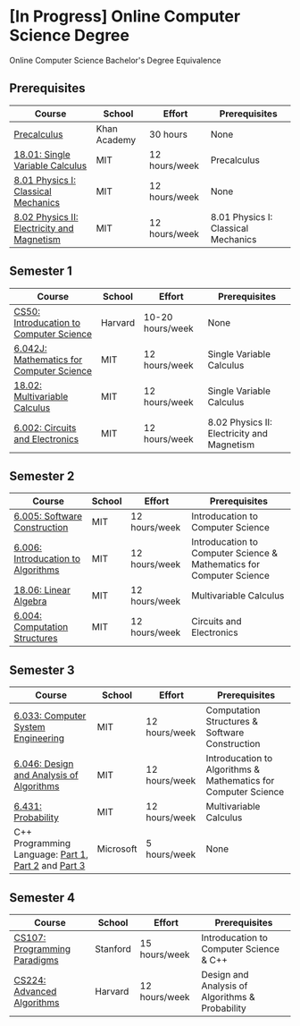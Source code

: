 # [In Progress] Online Computer Science Degree
Online Computer Science Bachelor's Degree Equivalence

## Prerequisites
| Course | School | Effort | Prerequisites |
| ------------- | ------------- | ------------- | ------------- | 
| [Precalculus](https://www.khanacademy.org/math/precalculus) | Khan Academy | 30 hours | None |
| [18.01: Single Variable Calculus](https://ocw.mit.edu/courses/mathematics/18-01sc-single-variable-calculus-fall-2010/) | MIT | 12 hours/week | Precalculus |
| [8.01 Physics I: Classical Mechanics](https://www.youtube.com/watch?v=wWnfJ0-xXRE&list=PLyQSN7X0ro203puVhQsmCj9qhlFQ-As8e) | MIT | 12 hours/week | None |
| [8.02 Physics II: Electricity and Magnetism](https://www.youtube.com/watch?v=rtlJoXxlSFE&list=PLyQSN7X0ro2314mKyUiOILaOC2hk6Pc3j) | MIT | 12 hours/week | 8.01 Physics I: Classical Mechanics |

## Semester 1

| Course | School | Effort | Prerequisites |
| ------------- | ------------- | ------------- | ------------- | 
| [CS50: Introducation to Computer Science](https://www.edx.org/course/cs50s-introduction-computer-science-harvardx-cs50x) | Harvard | 10-20 hours/week | None |
| [6.042J: Mathematics for Computer Science](https://ocw.mit.edu/courses/electrical-engineering-and-computer-science/6-042j-mathematics-for-computer-science-fall-2010/index.htm) | MIT | 12 hours/week | Single Variable Calculus |
| [18.02: Multivariable Calculus](https://ocw.mit.edu/courses/mathematics/18-02sc-multivariable-calculus-fall-2010/index.htm) | MIT | 12 hours/week | Single Variable Calculus |
| [6.002: Circuits and Electronics](https://www.edx.org/xseries/mitx-circuits-and-electronics) | MIT | 12 hours/week | 8.02 Physics II: Electricity and Magnetism |

## Semester 2

| Course | School | Effort | Prerequisites |
| ------------- | ------------- | ------------- | ------------- | 
| [6.005: Software Construction](https://www.edx.org/course/software-construction-java-mitx-6-005-1x) | MIT | 12 hours/week | Introducation to Computer Science |
| [6.006: Introducation to Algorithms](https://ocw.mit.edu/courses/electrical-engineering-and-computer-science/6-006-introduction-to-algorithms-fall-2011/) | MIT | 12 hours/week | Introducation to Computer Science & Mathematics for Computer Science |
| [18.06: Linear Algebra](https://ocw.mit.edu/courses/mathematics/18-06-linear-algebra-spring-2010/) | MIT | 12 hours/week | Multivariable Calculus |
| [6.004: Computation Structures](https://ocw.mit.edu/courses/electrical-engineering-and-computer-science/6-004-computation-structures-spring-2017/) | MIT | 12 hours/week | Circuits and Electronics |

## Semester 3
| Course | School | Effort | Prerequisites |
| ------------- | ------------- | ------------- | ------------- | 
| [6.033: Computer System Engineering](https://ocw.mit.edu/courses/electrical-engineering-and-computer-science/6-033-computer-system-engineering-spring-2018/) | MIT | 12 hours/week | Computation Structures & Software Construction |
| [6.046: Design and Analysis of Algorithms](https://ocw.mit.edu/courses/electrical-engineering-and-computer-science/6-046j-design-and-analysis-of-algorithms-spring-2015/) | MIT | 12 hours/week | Introducation to Algorithms & Mathematics for Computer Science |
| [6.431: Probability](https://www.edx.org/course/probability-the-science-of-uncertainty-and-data-2?utm_source=ocwprod-mit-opencourseware&utm_medium=affiliate_partner?utm_source=OCW&utm_medium=CHP&utm_campaign=OCW) | MIT | 12 hours/week | Multivariable Calculus |
| C++ Programming Language: [Part 1](https://www.edx.org/course/introduction-to-c-plus-plus-7), [Part 2](https://www.edx.org/course/intermediate-c-4) and [Part 3](https://www.edx.org/course/advanced-c-4) | Microsoft | 5 hours/week | None |


## Semester 4
| Course | School | Effort | Prerequisites |
| ------------- | ------------- | ------------- | ------------- | 
| [CS107: Programming Paradigms](https://see.stanford.edu/Course/CS107) | Stanford | 15 hours/week | Introducation to Computer Science & C++ |
| [CS224: Advanced Algorithms](http://people.seas.harvard.edu/~minilek/cs224/fall14/index.html) | Harvard | 12 hours/week | Design and Analysis of Algorithms & Probability |
